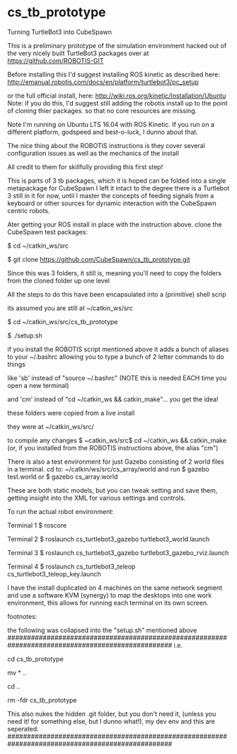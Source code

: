 # cs_tb_prototype
Turning TurtleBot3 into CubeSpawn

This is a preliminary prototype of the simulation environment hacked out of the very nicely built TurtleBot3 packages over at https://github.com/ROBOTIS-GIT

Before installing this I'd suggest installing ROS kinetic as described here: http://emanual.robotis.com/docs/en/platform/turtlebot3/pc_setup

or the full official install, here: http://wiki.ros.org/kinetic/Installation/Ubuntu Note: if you do this, I'd suggest still adding the robotis install up to the point of cloning thier packages. so that no core resources are missing.

Note I'm running on Ubuntu LTS 16.04 with ROS Kinetic. If you run on a different platform, godspeed and best-o-luck, I dunno about that.

The nice thing about the ROBOTIS instructions is they cover several configuration issues as well as the mechanics of the install 

All credit to them for skillfully providing this first step!

This is parts of 3 tb packages, which it is hoped can be folded into a single metapackage for CubeSpawn
I left it intact to the degree there is a Turtlebot 3 still in it for now, until I master the concepts of feeding signals from a keyboard or other sources for dynamic interaction with the CubeSpawn centric robots.

Ater getting your ROS install in place with the instruction above.
clone the CubeSpawn test packages: 

$ cd ~/catkin_ws/src

$ git clone https://github.com/CubeSpawn/cs_tb_prototype.git

Since this was 3 folders, it still is, meaning you'll need to copy the folders from the cloned folder up one level

All the steps to do this have been encapsulated into a (primitive) shell scrip

its assumed you are still at ~/catkin_ws/src

$ cd ~/catkin_ws/src/cs_tb_prototype

$ ./setup.sh

if you install the ROBOTIS script mentioned above it adds a bunch of aliases to your ~/.bashrc
allowing you to type a bunch of 2 letter commands to do things 

like 'sb' instead of "source ~/.bashrc" (NOTE this is needed EACH time you open a new terminal)

and 'cm' instead of "cd ~/catkin_ws && catkin_make"... you get the idea!

these folders were copied from a live install

they were at ~/catkin_ws/src/

to compile any changes
$ ~catkin_ws/src$ cd ~/catkin_ws && catkin_make (or, if you installed from the ROBOTIS instructions above, the alias "cm")

There is also a test environment for just Gazebo consisting of 2 world files
in a terminal. cd to: ~/catkin/ws/src/cs_array/world
and run
$ gazebo test.world 
or
$ gazebo cs_array.world

These are both static models, but you can tweak setting and save them, getting insight into the XML for various settings and controls.

To run the actual robot environment:

Terminal 1
$ roscore

Terminal 2
$ roslaunch cs_turtlebot3_gazebo turtlebot3_world.launch

Terminal 3
$ roslaunch cs_turtlebot3_gazebo turtlebot3_gazebo_rviz.launch

Terminal 4
$ roslaunch cs_turtlebot3_teleop cs_turtlebot3_teleop_key.launch

I have the install duplicated on 4 machines on the same network segment and use a software KVM (synergy) to map the desktops into one work environment, this allows for running each terminal on its own screen.


footnotes:

the following was collapsed into the "setup.sh" mentioned above
##################################################################################################
i.e. 

cd cs_tb_prototype

mv * ..

cd ..

rm -fdr cs_tb_prototype

This also nukes the hidden .git folder, but you don't need it, (unless you need it! for something else, but I dunno what!), my dev env and this are seperated.
##################################################################################################

